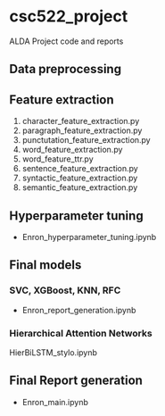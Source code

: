 # csc522_project
ALDA Project code and reports

## Data preprocessing

## Feature extraction
1) character_feature_extraction.py
2) paragraph_feature_extraction.py
3) punctutation_feature_extraction.py
4) word_feature_extraction.py
5) word_feature_ttr.py
6) sentence_feature_extraction.py
7) syntactic_feature_extraction.py
8) semantic_feature_extraction.py
## Hyperparameter tuning
* Enron_hyperparameter_tuning.ipynb

## Final models
### SVC, XGBoost, KNN, RFC
* Enron_report_generation.ipynb

### Hierarchical Attention Networks
HierBiLSTM_stylo.ipynb

## Final Report generation
* Enron_main.ipynb
